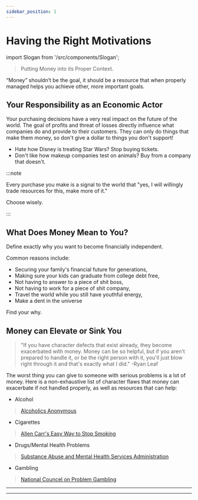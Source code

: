 ```yaml
---
sidebar_position: 1
---
```


# Having the Right Motivations

import Slogan from '/src/components/Slogan';

>Putting Money into its Proper Context.

“Money” shouldn’t be the goal, it should be a resource that when properly managed helps you achieve other, more important goals.

## Your Responsibility as an Economic Actor

Your purchasing decisions have a very real impact on the future of the world. The goal of profits and threat of losses directly influence what companies do and provide to their customers. They can only do things that make them money, so don't give a dollar to things you don't support!

- Hate how Disney is treating Star Wars? Stop buying tickets.
- Don't like how makeup companies test on animals? Buy from a company that doesn't.

:::note

Every purchase you make is a signal to the world that "yes, I will willingly trade resources for this, make more of it."

Choose wisely.

:::

## What Does Money Mean to You?

Define exactly why you want to become financially independent. 

Common reasons include:
- Securing your family's financial future for generations,
- Making sure your kids can graduate from college debt free,
- Not having to answer to a piece of shit boss,
- Not having to work for a piece of shit company,
- Travel the world while you still have youthful energy,
- Make a dent in the universe

Find your why.

## Money can Elevate or Sink You

>"If you have character defects that exist already, they become exacerbated with money. Money can be so helpful, but if you aren't prepared to handle it, or be the right person with it, you'll just blow right through it and that's exactly what I did." -Ryan Leaf

The worst thing you can give to someone with serious problems is a lot of money. Here is a non-exhaustive list of character flaws that money can exacerbate if not handled properly, as well as resources that can help:
- Alcohol
>[Alcoholics Anonymous](https://www.aa.org/)
- Cigarettes
>[Allen Carr's Easy Way to Stop Smoking](https://www.amazon.com/Allen-Carrs-Easy-Stop-Smoking/dp/1405923318)
- Drugs/Mental Health Problems
>[Substance Abuse and Mental Health Services Administration](https://www.samhsa.gov/find-help/national-helpline)
- Gambling
>[National Councel on Problem Gambling](https://www.ncpgambling.org/help-treatment/national-helpline-1-800-522-4700/)

---
<Slogan/>

---